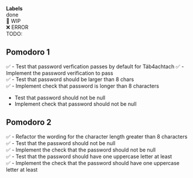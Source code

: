 **Labels**  
done  
🚧 WIP  
❌ ERROR  
TODO:  

## Pomodoro 1  
✅ - Test that password verfication passes by default for Táb4achtach
✅ - Implement the password verification to pass  
✅ - Test that password should be larger than 8 chars  
✅ - Implement check that password is longer than 8 characters  
- Test that password should not be null  
- Implement check that password should not be null  

## Pomodoro 2  
✅ - Refactor the wording for the character length greater than 8 characters  
✅ - Test that the password should not be null  
✅ - Implement the check that the password should not be null  
✅ - Test that the password should have one uppercase letter at least  
✅ - Implement the check that the password should have one uppercase letter at least  

